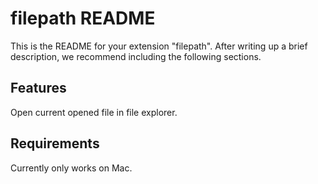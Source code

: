 # filepath README

This is the README for your extension "filepath". After writing up a brief description, we recommend including the following sections.

## Features

Open current opened file in file explorer.

## Requirements

Currently only works on Mac.
